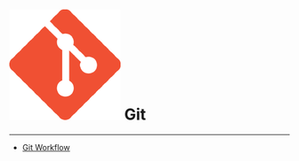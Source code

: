 # ![Git](./images/logo.png ":size=100") Git

---

- [Git Workflow](/repository/Tools/Git/GitWorkflow.md#GitWorkflow)